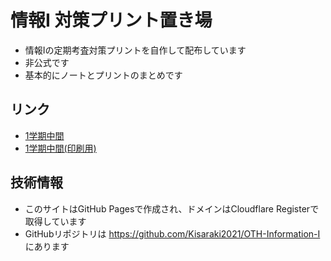 # 情報I 対策プリント置き場

- 情報Iの定期考査対策プリントを自作して配布しています
- 非公式です
- 基本的にノートとプリントのまとめです

## リンク
- [1学期中間](./s1-middle)
- [1学期中間(印刷用)](./s1-middle-printout)

## 技術情報
- このサイトはGitHub Pagesで作成され、ドメインはCloudflare Registerで取得しています
- GitHubリポジトリは https://github.com/Kisaraki2021/OTH-Information-I にあります